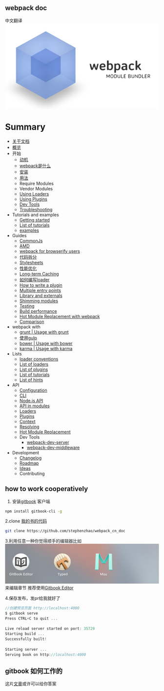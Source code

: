 ## webpack doc
中文翻译
![[ds](stephenzhao.github.io/webpack_cn_doc/)](QQ20160303-0.png)

# Summary

* [关于文档](README.md)
* [概览](docs/home.md)
* 开始
  * [动机][Motivation]
  * [webpack是什么][What is webpack? | What is webpack]
  * [安装][Installation]
  * [用法][Usage]
  * Require Modules
  * Vendor Modules
  * [Using Loaders]
  * [Using Plugins]
  * [Dev Tools]
  * [Troubleshooting]
* Tutorials and examples
  * [Getting started](http://webpack.github.io/docs/tutorials/getting-started/)
  * [List of tutorials]
  * [examples]
* Guides
  * [CommonJs]
  * [AMD]
  * [webpack for browserify users]
  * [代码拆分][Code Splitting]
  * [Stylesheets]
  * [性能优化][Optimization]
  * [Long-term Caching]
  * [如何编写loader][How to write a loader]
  * [How to write a plugin]
  * [Multiple entry points]
  * [Library and externals]
  * [Shimming modules]
  * [Testing]
  * [Build performance]
  * [Hot Module Replacement with webpack]
  * [Comparison]
* webpack with
  * [grunt | Usage with grunt]
  * [使用gulp][gulp | Usage with gulp]
  * [bower | Usage with bower]
  * [karma | Usage with karma]
* Lists
  * [loader conventions]
  * [List of loaders]
  * [List of plugins]
  * [List of tutorials]
  * [List of hints]
* API
  * [Configuration]
  * [CLI]
  * [Node.js API]
  * [API in modules]
  * [Loaders]
  * [Plugins]
  * [Context]
  * [Resolving]
  * [Hot Module Replacement]
  * Dev Tools
    * [webpack-dev-server]
    * [webpack-dev-middleware]
* Development
  * [Changelog]
  * [Roadmap]
  * [Ideas]
  * Contributing


## how to work cooperatively
1. 安装[gitbook](https://github.com/GitbookIO/gitbook) 客户端

```zsh
npm install gitbook-cli -g
```
2.clone [我的书的代码](https://github.com/stephenzhao/webpack_cn_doc)

```zsh
git clone https://github.com/stephenzhao/webpack_cn_doc

```
3.利用任意一种你觉得顺手的编辑器比如
![markdown](QQ20160303-0@2x.png) 来编辑章节
推荐使用[Gitbook Editor](https://www.gitbook.com/editor/osx)

4.保存发布，发pr给我就好了

``` js
//创建预览页面 http://localhost:4000
$ gitbook serve
Press CTRL+C to quit ...

Live reload server started on port: 35729
Starting build ...
Successfully built!

Starting server ...
Serving book on http://localhost:4000

```


## gitbook 如何工作的

这片[文章](http://www.chengweiyang.cn/gitbook/introduction/README.html)或许可以给你答案



[Motivation]:[docs/motivation.md]
[What is webpack? | What is webpack]:[docs/what-is-webpack.md]
[Installation]:[docs/installation.md]
[Usage]:[docs/usage.md]
[Using Loaders]:[docs/using-loaders.md]
[Using Plugins]:[docs/using-plugins.md]
[Dev Tools]:[docs/dev-tools.md]
[Troubleshooting]:[docs/troubleshooting.md]
[List of tutorials]:[docs/list-of-tutorials.md]
[examples]:[docs/examples.md]
[CommonJs]:[docs/commonjs.md]
[AMD]:[docs/amd.md]
[webpack for browserify users]:[docs/webpack-for-browserify-users.md]
[Code Splitting]:[docs/code-splitting.md]
[Stylesheets]:[docs/stylesheets.md]
[Optimization]:[docs/optimization.md]
[Long-term Caching]:[docs/long-term-caching.md]
[How to write a loader]:[docs/how-to-write-a-loader.md]
[How to write a plugin]:[docs/how-to-write-a-plugin.md]
[Multiple entry points]:[docs/multiple-entry-points.md]
[Library and externals]:[docs/library-and-externals.md]
[Shimming modules]:[docs/shimming-modules.md]
[Testing]:[docs/testing.md]
[Build performance]:[docs/build-performance.md]
[Hot Module Replacement with webpack]:[docs/hot-module-replacement-with-webpack.md]
[Comparison]:[docs/comparison.md]
[grunt | Usage with grunt]:[docs/usage-with-grunt.md]
[gulp | Usage with gulp]:[docs/usage-with-gulp.md]
[bower | Usage with bower]:[docs/usage-with-bower.md]
[karma | Usage with karma]:[docs/usage-with-karma.md]
[loader conventions]:[docs/loader-conventions.md]
[List of loaders]:[docs/list-of-loaders.md]
[List of plugins]:[docs/list-of-plugins.md]
[List of tutorials]:[docs/list-of-tutorials.md]
[List of hints]:[docs/list-of-hints.md]
[Configuration]:[docs/configuration.md]
[CLI]:[docs/cli.md]
[Node.js API]:[docs/node.js-api.md]
[API in modules]:[docs/api-in-modules.md]
[Loaders]:[docs/loaders.md]
[Plugins]:[docs/plugins.md]
[Context]:[docs/context.md]
[Resolving]:[docs/resolving.md]
[Hot Module Replacement]:[docs/hot-module-replacement.md]
[webpack-dev-server]:[docs/webpack-dev-server.md]
[webpack-dev-middleware]:[docs/webpack-dev-middleware.md]
[Changelog]:[docs/changelog.md]
[Roadmap]:[docs/roadmap.md]
[Ideas]:[docs/ideas.md]

